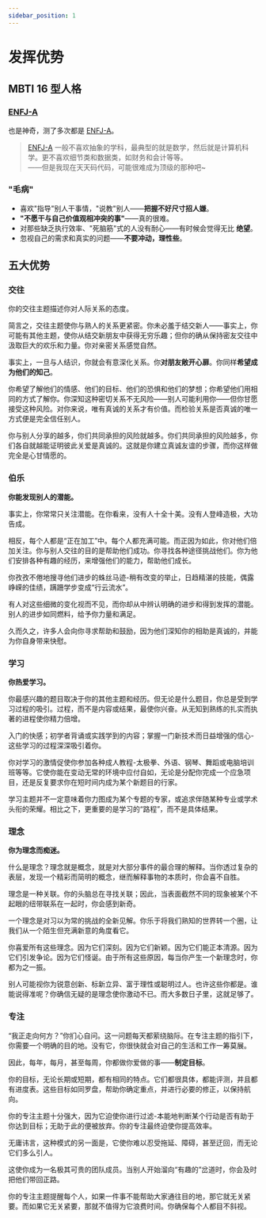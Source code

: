 ```yaml
---
sidebar_position: 1
---
```


# 发挥优势

## MBTI 16 型人格

### [**ENFJ-A**](https://www.16personalities.com/ch/enfj-%E4%BA%BA%E6%A0%BC)

也是神奇，测了多次都是 [ENFJ-A](https://www.16personalities.com/ch/enfj-%E4%BA%BA%E6%A0%BC)。

> [ENFJ-A](https://www.16personalities.com/ch/enfj-%E4%BA%BA%E6%A0%BC) 一般不喜欢抽象的学科，最典型的就是数学，然后就是计算机科学。更不喜欢细节类和数据类，如财务和会计等等。  
> ——但是我现在天天码代码，可能很难成为顶级的那种吧~

### "毛病"

- 喜欢"指导"别人干事情，"说教"别人——**把握不好尺寸招人嫌**。
- **"不愿干与自己价值观相冲突的事"**——真的很难。
- 对那些缺乏执行效率、"死脑筋"式的人没有耐心——有时候会觉得无比 **绝望**。
- 忽视自己的需求和真实的问题——**不要冲动，理性些**。

## 五大优势

### 交往

你的交往主题描述你对人际关系的态度。

简言之，交往主题使你与熟人的关系更紧密。你未必羞于结交新人——事实上，你可能有其他主题，使你从结交新朋友中获得无穷乐趣；但你的确从保持密友交往中汲取巨大的欢乐和力量。你对亲密关系感觉自然。

事实上，一旦与人结识，你就会有意深化关系。你**对朋友敞开心扉**。你同样**希望成为他们的知己**。

你希望了解他们的情感、他们的目标、他们的恐惧和他们的梦想；你希望他们用相同的方式了解你。你深知这种密切关系不无风险——别人可能利用你——但你甘愿接受这种风险。对你来说，唯有真诚的关系才有价值。而检验关系是否真诚的唯一方式便是完全信任别人。

你与别人分享的越多，你们共同承担的风险就越多。你们共同承担的风险越多，你们各自就越能证明彼此关爱是真诚的。这就是你建立真诚友谊的步骤，而你这样做完全是心甘情愿的。

### 伯乐

**你能发现别人的潜能。**

事实上，你常常只关注潜能。在你看来，没有人十全十美。没有人登峰造极，大功告成。

相反，每个人都是“正在加工”中。每个人都充满可能。而正因为如此，你对他们倍加关注。你与别人交往的目的是帮助他们成功。你寻找各种途径挑战他们。你为他们安排各种有趣的经历，来增强他们的能力，帮助他们成长。

你孜孜不倦地搜寻他们进步的蛛丝马迹-稍有改变的举止，日趋精湛的技能，偶露峥嵘的佳绩，蹒跚学步变成“行云流水”。

有人对这些细微的变化视而不见，而你却从中辨认明确的进步和得到发挥的潜能。别人的进步如同燃料，给予你力量和满足。

久而久之，许多人会向你寻求帮助和鼓励，因为他们深知你的相助是真诚的，并能为你自身带来快慰。

### 学习

**你热爱学习。**

你最感兴趣的题目取决于你的其他主题和经历。但无论是什么题目，你总是受到学习过程的吸引。过程，而不是内容或结果，最使你兴奋。从无知到熟练的扎实而执著的进程使你精力倍增。

入门的快感；初学者背诵或实践学到的内容；掌握一门新技术而日益增强的信心-这些学习的过程深深吸引着你。

你对学习的激情促使你参加各种成人教程-太极拳、外语、钢琴、舞蹈或电脑培训班等等。它使你能在变动无常的环境中应付自如，无论是分配你完成一个应急项目，还是反复要求你在短时间内成为某个新题目的行家。

学习主题并不一定意味着你力图成为某个专题的专家，或追求伴随某种专业或学术头衔的荣耀。相比之下，更重要的是学习的“路程”，而不是具体结果。

### 理念

**你为理念而痴迷。**

什么是理念？理念就是概念，就是对大部分事件的最合理的解释。当你透过复杂的表层，发现一个精彩而简明的概念，继而解释事物的本质时，你会喜不自胜。

理念是一种关联。你的头脑总在寻找关联；因此，当表面截然不同的现象被某个不起眼的纽带联系在一起时，你会感到新奇。

一个理念是对习以为常的挑战的全新见解。你乐于将我们熟知的世界转一个圈，让我们从一个陌生但充满新意的角度看它。

你喜爱所有这些理念。因为它们深刻。因为它们新颖。因为它们能正本清源。因为它们引发争论。因为它们怪诞。由于所有这些原因，每当你产生一个新理念时，你都为之一振。

别人可能视你为锐意创新、标新立异、富于理性或聪明过人。也许这些你都是。谁能说得准呢？你确信无疑的是理念使你激动不已。而大多数日子里，这就足够了。

### 专注

“我正走向何方？”你扪心自问。这一问题每天都萦绕脑际。在专注主题的指引下，你需要一个明确的目的地。没有它，你很快就会对自己的生活和工作一筹莫展。

因此，每年，每月，甚至每周，你都做你爱做的事——**制定目标**。

你的目标，无论长期或短期，都有相同的特点。它们都很具体，都能评测，并且都有进度表。这些目标如同罗盘，帮助你确定重点，并进行必要的修正，以保持航向。

你的专注主题十分强大，因为它迫使你进行过滤-本能地判断某个行动是否有助于你达到目标；无助于此的便被放弃。你的专注最终迫使你提高效率。

无庸讳言，这种模式的另一面是，它使你难以忍受拖延、障碍，甚至迂回，而无论它们多么引人。

这使你成为一名极其可贵的团队成员。当别人开始溜向“有趣的”岔道时，你会及时把他们带回正路。

你的专注主题提醒每个人，如果一件事不能帮助大家通往目的地，那它就无关紧要。而如果它无关紧要，那就不值得为它浪费时间。你确保每个人都目不斜视。
